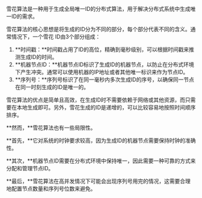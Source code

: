 雪花算法是一种用于生成全局唯一ID的分布式算法，用于解决分布式系统中生成唯一ID的需求。

雪花算法的核心思想是将生成的ID分为不同的部分，每个部分代表不同的含义。通常情况下，一个雪花 ID由3个部分组成：

1. **时间戳：**时间戳占用了ID的高位，精确到毫秒级别，可以根据时间戳来推测生成ID的时间。
2. **机器节点ID：**机器节点ID标识了生成ID的机器节点，以防止在分布式环境下产生冲突。通常可以使用机器的IP地址或者其他唯一标识来作为节点ID。
3. **序列号：**序列号标识了在同一毫秒内多次生成ID的序号，以确保同一节点在同一时刻生成的ID是唯一的。

雪花算法的优点是简单且高效，在生成ID时不需要依赖于网络或其他资源，而只需要在本地生成即可。另外，雪花生成的ID是递增的，可以比较容易地按照时间顺序排序。

**然而，**雪花算法也有一些局限性。

**首先，**它对系统的时钟要求较高，因为生成ID的机器节点需要保持时钟的准确性。

**其次，**机器节点ID需要在分布式环境中保持唯一，因此需要一种可靠的方式来分配和管理节点ID。

**最后，**雪花算法在高并发情况下可能会出现序列号用完的情况，这需要合理地配置节点数量和序列号位数来避免。

